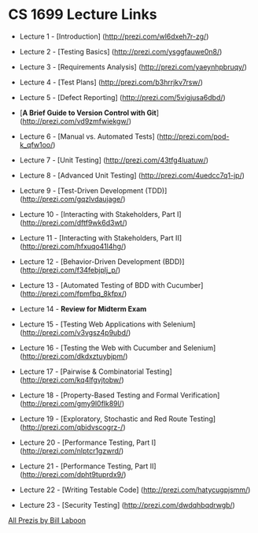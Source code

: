 # CS 1699 Lecture Links

* Lecture 1 - [Introduction]
  (http://prezi.com/wl6dxeh7r-zg/)

* Lecture 2 - [Testing Basics]
  (http://prezi.com/ysggfauwe0n8/)

* Lecture 3 - [Requirements Analysis]
  (http://prezi.com/yaeynhpbruqy/)

* Lecture 4 - [Test Plans]
  (http://prezi.com/b3hrrjkv7rsw/)

* Lecture 5 - [Defect Reporting]
  (http://prezi.com/5vigjusa6dbd/)

* [**A Brief Guide to Version Control with Git**]
  (http://prezi.com/vd9zmfwiekgw/)

* Lecture 6 - [Manual vs. Automated Tests]
  (http://prezi.com/pod-k_qfw1oo/)

* Lecture 7 - [Unit Testing]
  (http://prezi.com/43tfg4luatuw/)

* Lecture 8 - [Advanced Unit Testing]
  (http://prezi.com/4uedcc7q1-jp/)

* Lecture 9 - [Test-Driven Development (TDD)]
  (http://prezi.com/gqzlvdaujage/)

* Lecture 10 - [Interacting with Stakeholders, Part I]
  (http://prezi.com/dftf9wk6d3wt/)

* Lecture 11 - [Interacting with Stakeholders, Part II]
  (http://prezi.com/hfxuqo41l4hg/)

* Lecture 12 - [Behavior-Driven Development (BDD)]
  (http://prezi.com/f34febjplj_p/)

* Lecture 13 - [Automated Testing of BDD with Cucumber]
  (http://prezi.com/fpmfbq_8kfpx/)

* Lecture 14 - **Review for Midterm Exam**

* Lecture 15 - [Testing Web Applications with Selenium]
  (http://prezi.com/v3vgsz4p9ubd/)

* Lecture 16 - [Testing the Web with Cucumber and Selenium]
  (http://prezi.com/dkdxztuybjpm/)

* Lecture 17 - [Pairwise & Combinatorial Testing]
  (http://prezi.com/kq4lfgvjtobw/)

* Lecture 18 - [Property-Based Testing and Formal Verification]
  (http://prezi.com/gmy9l0flk89l/)

* Lecture 19 - [Exploratory, Stochastic and Red Route Testing]
  (http://prezi.com/qbidvscogrz-/)

* Lecture 20 - [Performance Testing, Part I]
  (http://prezi.com/nlptcr1gzwrd/)

* Lecture 21 - [Performance Testing, Part II]
  (http://prezi.com/dpht9tuprdx9/)

* Lecture 22 - [Writing Testable Code]
  (http://prezi.com/hatycugpjsmm/)

* Lecture 23 - [Security Testing]
  (http://prezi.com/dwdqhbqdrwgb/)


[All Prezis by Bill Laboon](http://prezi.com/user/jq24beqdegkf/prezis/)